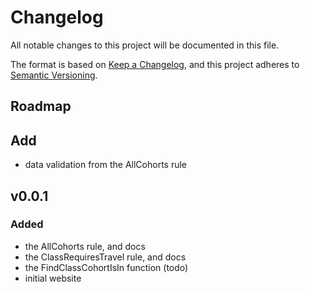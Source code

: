 # Changelog

All notable changes to this project will be documented in this file.

The format is based on [Keep a Changelog](https://keepachangelog.com/en/1.1.0/),
and this project adheres to [Semantic Versioning](https://semver.org/spec/v2.0.0.html).

## Roadmap

## Add

- data validation from the AllCohorts rule

## v0.0.1

### Added

- the AllCohorts rule, and docs
- the ClassRequiresTravel rule, and docs
- the FindClassCohortIsIn function (todo)
- initial website
